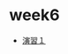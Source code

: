 # week6

- [演習１](https://colab.research.google.com/drive/1mcWmziDYweUdtg6MR9TMfXgqzWXzy-Zh?usp=sharing)
